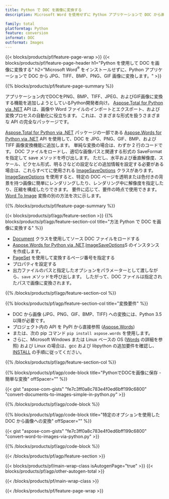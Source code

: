 ```yaml
---
title: Python で DOC を画像に変換する
description: Microsoft Word を使用せずに Python アプリケーションで DOC から画像 TIFF BMP PNG JPEG GIF SVG への変換 

family: total
platformtag: Python
feature: conversion
informat: DOC
outformat: Images
---
```

{{< blocks/products/pf/feature-page-wrap >}}
{{< blocks/products/pf/feature-page-header h1="Python を使用して DOC を画像に変換する" h2="Microsoft Word<sup>&reg;</sup> をインストールせずに、Python アプリケーションで DOC から JPG、TIFF、BMP、PNG、GIF 画像に変換します。" >}}

{{% blocks/products/pf/feature-page-summary %}}

アプリケーション内でDOCをPNG、BMP、TIFF、JPEG、およびGIF画像に変換する機能を追加しようとしているPython開発者向け。 [Aspose.Total for Python via .NET](https://products.aspose.com/total/python-net/) API は、画像や Word ファイルのインポートとエクスポート、および変換プロセスの自動化に役立ちます。 これは、さまざまな形式を扱うさまざまな API の完全なパッケージです。 

[Aspose.Total for Python via .NET](https://products.aspose.com/total/python-net/) パッケージの一部である [Aspose.Words for Python via .NET](https://products.aspose.com/words/python-net/) API を使用して、DOC を JPG、PNG、GIF、BMP、および TIFF 画像変換機能に追加します。 単純な変換の場合は、わずか 2 行のコードです。 DOC ファイルをロードし、適切な画像パスと関連する形式の SaveFormat を指定して save メソッドを呼び出します。 ただし、水平および垂直解像度、スケール、ピクセル形式、明るさなどの設定などの追加情報を設定する必要がある場合は、これらすべてに使用される [ImageSaveOptions](https://reference.aspose.com/words/python-net/aspose.words.saving/imagesaveoptions/) クラスがあります。 [ImageSaveOptions](https://reference.aspose.com/words/python-net/aspose.words.saving/imagesaveoptions/) を使用すると、特定の DOC ページを透明または色付きの背景を持つ画像に簡単にレンダリングしたり、レンダリング中に解像度を指定したり、圧縮を構成したりできます。 要件に応じて、要件の時点で使用できます。 [Word To Image](https://products.aspose.com/words/python-net/conversion/word-to-image/) 変換の別の方法を次に示します。

{{% /blocks/products/pf/feature-page-summary %}}

{{< blocks/products/pf/agp/feature-section >}}
{{% blocks/products/pf/agp/feature-section-col title="方法 Python で DOC を画像に変換する" %}}
- [Document](https://reference.aspose.com/words/python-net/aspose.words/document/) クラスを使用してソース DOC ファイルをロードする
- [Aspose.Words for Python via .NET](https://products.aspose.com/words/python-net/).[ImageSaveOptions](https://reference.aspose.com/words/python-net/aspose.words.saving/imagesaveoptions/)S のインスタンスを作成します。
- [PageSet](https://reference.aspose.com/words/python-net/aspose.words.saving/pageset/) を使用して変換するページ番号を指定する
- プロパティを設定する
- 出力ファイルのパスと指定したオプションをパラメーターとして渡しながら、`save` メソッドを呼び出します。 したがって、DOC ファイルは指定されたパスで画像に変換されます。

{{% /blocks/products/pf/agp/feature-section-col %}}

{{% blocks/products/pf/agp/feature-section-col title="変換要件" %}}

- DOC から画像 (JPG、PNG、GIF、BMP、TIFF) への変換には、Python 3.5 以降が必要です。
- プロジェクト内の API を PyPI から直接参照 ([Aspose.Words](https://pypi.org/project/aspose-words/))
- または、次の pip コマンド ```pip install aspose.words``` を使用します。
- さらに、Microsoft Windows または Linux ベースの OS ([Words](https://docs.aspose.com/words/python-net/system-requirements/) の詳細を参照) および Linux の場合は、gcc および libpython の追加要件を確認し、[INSTALL](https://docs.aspose.com/words/python-net/installation/) の手順に従ってください。
 

{{% /blocks/products/pf/agp/feature-section-col %}}

{{% blocks/products/pf/agp/code-block title="PythonでDOCを画像に保存 - 簡単な変換" offSpacer="" %}}

{{< gist "aspose-com-gists" "fe7c3ff0a8c783e4f0ed6bff199c6800" "convert-documents-to-images-simple-in-python.py" >}}

{{% /blocks/products/pf/agp/code-block %}}

{{% blocks/products/pf/agp/code-block title="特定のオプションを使用した DOC から画像への変換" offSpacer="" %}}

{{< gist "aspose-com-gists" "fe7c3ff0a8c783e4f0ed6bff199c6800" "convert-word-to-images-via-python.py" >}}

{{% /blocks/products/pf/agp/code-block %}}

{{< /blocks/products/pf/agp/feature-section >}}

{{< blocks/products/pf/main-wrap-class isAutogenPage="true" >}}
{{< blocks/products/pf/agp/other-autogen-total >}}

{{< /blocks/products/pf/main-wrap-class >}}

{{< /blocks/products/pf/feature-page-wrap >}}